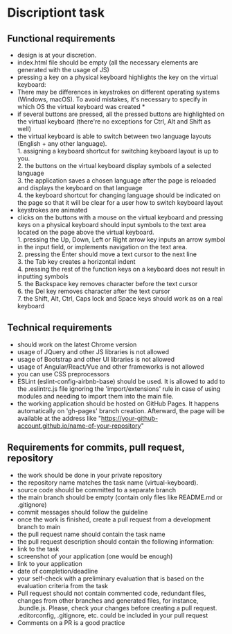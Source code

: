 # Discriptiont  task  
  
## Functional requirements  
  
* design is at your discretion.  
* index.html file should be empty (all the necessary elements are generated with the usage of JS)
* pressing a key on a physical keyboard highlights the key on the virtual keyboard:  
* There may be differences in keystrokes on different operating systems (Windows, macOS). To avoid mistakes, it's necessary to specify in which OS the virtual keyboard was created *  
* if several buttons are pressed, all the pressed buttons are highlighted on the virtual keyboard (there're no exceptions for Ctrl, Alt and Shift as well)    
* the virtual keyboard is able to switch between two language layouts (English + any other language).  
        1. assigning a keyboard shortcut for switching keyboard layout is up to you.  
        2. the buttons on the virtual keyboard display symbols of a selected language  
        3. the application saves a chosen language after the page is reloaded and displays the keyboard on that language  
        4. the keyboard shortcut for changing language should be indicated on the page so that it will be clear for a user how to switch keyboard layout  
* keystrokes are animated  
* clicks on the buttons with a mouse on the virtual keyboard and pressing keys on a physical keyboard should input symbols to the text area located on the page above the virtual keyboard.  
        1. pressing the Up, Down, Left or Right arrow key inputs an arrow symbol in the input field, or implements navigation on the text area.  
        2. pressing the Enter should move a text cursor to the next line  
        3. the Tab key creates a horizontal indent  
        4. pressing the rest of the function keys on a keyboard does not result in inputting symbols  
        5. the Backspace key removes character before the text cursor  
        6. the Del key removes character after the text cursor  
        7. the Shift, Alt, Ctrl, Caps lock and Space keys should work as on a real keyboard  
  
## Technical requirements  
  
* should work on the latest Chrome version  
* usage of JQuery and other JS libraries is not allowed  
* usage of Bootstrap and other UI libraries is not allowed  
* usage of Angular/React/Vue and other frameworks is not allowed  
* you can use CSS preprocessors  
* ESLint (eslint-config-airbnb-base) should be used. It is allowed to add to the .eslintrc.js file ignoring the 'import/extensions' rule in case of using modules and needing to import them into the main file.  
* the working application should be hosted on GitHub Pages. It happens automatically on 'gh-pages' branch creation. Afterward, the page will be available at the address like "https://your-github-account.github.io/name-of-your-repository"  
  
## Requirements for commits, pull request, repository  
  
* the work should be done in your private repository  
* the repository name matches the task name (virtual-keyboard).  
* source code should be committed to a separate branch  
* the main branch should be empty (contain only files like README.md or .gitignore)  
* commit messages should follow the guideline  
* once the work is finished, create a pull request from a development branch to main  
* the pull request name should contain the task name  
* the pull request description should contain the following information:  
* link to the task  
* screenshot of your application (one would be enough)  
* link to your application  
* date of completion/deadline  
* your self-check with a preliminary evaluation that is based on the evaluation criteria from the task  
* Pull request should not contain commented code, redundant files, changes from other branches and generated files, for instance, .bundle.js. Please, check your changes before creating a pull request. .editorconfig, .gitignore, etc. could be included in your pull request  
* Comments on a PR is a good practice  
